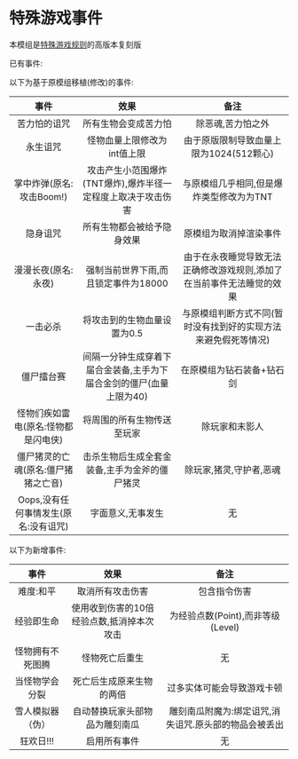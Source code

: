 # 特殊游戏事件
本模组是[特殊游戏规则](https://tieba.baidu.com/p/5725861237)的高版本复刻版

已有事件:

以下为基于原模组移植(修改)的事件:

|           事件           |                  效果                  |                 备注                  |
|:----------------------:|:------------------------------------:|:-----------------------------------:|
|         苦力怕的诅咒         |              所有生物会变成苦力怕              |              除恶魂,苦力怕之外              |
|          永生诅咒          |           怪物血量上限修改为int值上限            |      由于原版限制导致血量上限为1024(512颗心)       |
|    掌中炸弹(原名:攻击Boom!)    |  攻击产生小范围爆炸(TNT爆炸),爆炸半径一定程度上取决于攻击伤害   |       与原模组几乎相同,但是爆炸类型修改为为TNT        |
|          隐身诅咒          |            所有生物都会被给予隐身效果             |             原模组为取消掉渲染事件             |
|      漫漫长夜(原名:永夜)       |        强制当前世界下雨,而且锁定事件为18000         | 由于在永夜睡觉导致无法正确修改游戏规则,添加了在当前事件无法睡觉的效果 |
|          一击必杀          |           将攻击到的生物血量设置为0.5            |  与原模组判断方式不同(暂时没有找到好的实现方法来避免假死等情况)   |
|         僵尸擂台赛          | 间隔一分钟生成穿着下届合金装备,主手为下届合金剑的僵尸(血量上限为40) |            在原模组为钻石装备+钻石剑            |
|  怪物们疾如雷电(原名:怪物都是闪电侠)   |            将周围的所有生物传送至玩家             |               除玩家和末影人               |
|  僵尸猪灵的亡魂(原名:僵尸猪猪之亡音)   |       击杀生物后生成全套金装备,主手为金斧的僵尸猪灵        |            除玩家,猪灵,守护者,恶魂            |
| Oops,没有任何事情发生(原名:没有诅咒) |              字面意义,无事发生               |                  无                  |

以下为新增事件:

|    事件    |           效果           |              备注              |
|:--------:|:----------------------:|:----------------------------:|
|  难度:和平   |        取消所有攻击伤害        |            包含指令伤害            |
|  经验即生命   | 使用收到伤害的10倍经验点数,抵消掉本次攻击 |   为经验点数(Point),而非等级(Level)   |
| 怪物拥有不死图腾 |        怪物死亡后重生         |              无               |
| 当怪物学会分裂  |      死亡后生成原来生物的两倍      |        过多实体可能会导致游戏卡顿         |
| 雪人模拟器（伪） |    自动替换玩家头部物品为雕刻南瓜     | 雕刻南瓜附魔为:绑定诅咒,消失诅咒.原头部的物品会被丢出 |
|  狂欢日!!!  |         启用所有事件         |              无               |